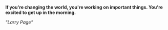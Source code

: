 **If you're changing the world, you're working on important things. You're excited to get up in the morning.**

*"Larry Page"*
